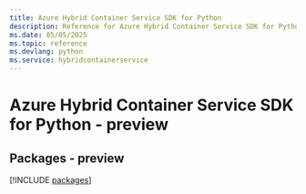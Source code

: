 ```yaml
---
title: Azure Hybrid Container Service SDK for Python
description: Reference for Azure Hybrid Container Service SDK for Python
ms.date: 05/05/2025
ms.topic: reference
ms.devlang: python
ms.service: hybridcontainerservice
---
```

# Azure Hybrid Container Service SDK for Python - preview
## Packages - preview
[!INCLUDE [packages](hybrid-container-service-index.md)]
